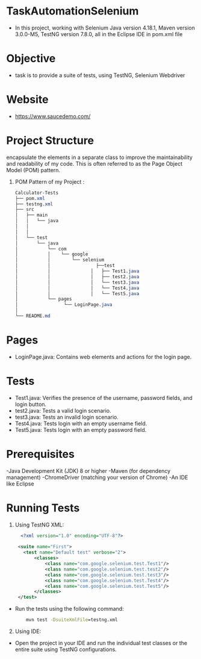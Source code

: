 # TaskAutomationSelenium

- In this project, working with Selenium Java version 4.18.1, Maven version 3.0.0-M5, TestNG version 7.8.0, all in the Eclipse IDE in pom.xml file

 #  Objective
- task is to provide a suite of tests, using TestNG, Selenium Webdriver

#  Website
- https://www.saucedemo.com/

# Project Structure
 encapsulate the elements in a separate class to improve the maintainability and readability of my code. This is often referred to as the Page Object Model (POM) pattern. 
 
1. POM Pattern of my Project :
   ```css
   Calculator-Tests
   ├── pom.xml
   ├── testng.xml
   ├── src
   │   ├── main
   │   │   └── java
   │   │       
   │   │       
   │   └── test
   │       └── java
   │           └── com
   │           │    └── google
   │           │        └── selenium
   │           │                 ├──test
   │           │               │   ├── Test1.java
   │           │               │   ├── test2.java
   │           │               │   └── test3.java
   │           │               │   └── Test4.java
   │           │               │   └── Test5.java
   │           └── pages
   │                 └── LoginPage.java
   │                   
   └── README.md


# Pages
- LoginPage.java: Contains web elements and actions for the login page.
  
# Tests

- Test1.java: Verifies the presence of the username, password fields, and login button.
- test2.java: Tests a valid login scenario.
- test3.java: Tests an invalid login scenario.
- Test4.java: Tests login with an empty username field.
- Test5.java: Tests login with an empty password field.

# Prerequisites
-Java Development Kit (JDK) 8 or higher
-Maven (for dependency management)
-ChromeDriver (matching your version of Chrome)
-An IDE like Eclipse

# Running Tests

1. Using TestNG XML:
   ```xml
     <?xml version="1.0" encoding="UTF-8"?>
 
    <suite name="First">
      <test name="Default test" verbose="2">
          <classes>
              <class name="com.google.selenium.test.Test1"/>
              <class name="com.google.selenium.test.test2"/>
              <class name="com.google.selenium.test.test3"/>
              <class name="com.google.selenium.test.Test4"/>
              <class name="com.google.selenium.test.Test5"/>
          </classes>
    </test>  
</suite>  


- Run the tests using the following command:
  ```cmd
      mvn test -DsuiteXmlFile=testng.xml
  
2. Using IDE:
- Open the project in your IDE and run the individual test classes or the entire suite using TestNG configurations.

